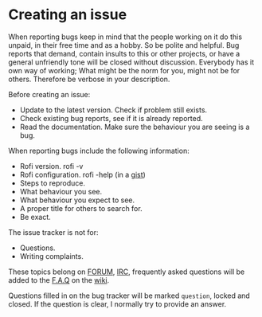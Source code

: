 # Creating an issue

When reporting bugs keep in mind that the people working on it do this unpaid, in their free time and as a hobby. So be
polite and helpful. Bug reports that demand, contain insults to this or other projects, or have a general unfriendly
tone will be closed without discussion. Everybody has it own way of working; What might be the norm for you, might not
be for others. Therefore be verbose in your description.

Before creating an issue:

* Update to the latest version. Check if problem still exists.
* Check existing bug reports, see if it is already reported.
* Read the documentation. Make sure the behaviour you are seeing is a bug.

When reporting bugs include the following information:

* Rofi version. rofi -v
* Rofi configuration. rofi -help (in a [gist](https://gist.github.com/))
* Steps to reproduce.
* What behaviour you see.
* What behaviour you expect to see.
* A proper title for others to search for.
* Be exact.

The issue tracker is not for:

* Questions. 
* Writing complaints.

These topics belong on [FORUM](https://forum.qtools.org/), [IRC](https://webchat.freenode.net/?channels=#rofi),
frequently asked questions will be added to the [F.A.Q](https://github.com/DaveDavenport/rofi/wiki#faq) on the
[wiki](https://github.com/DaveDavenport/rofi/wiki).

Questions filled in on the bug tracker will be marked `question`, locked and closed. If the question is clear, I
normally try to provide an answer.


